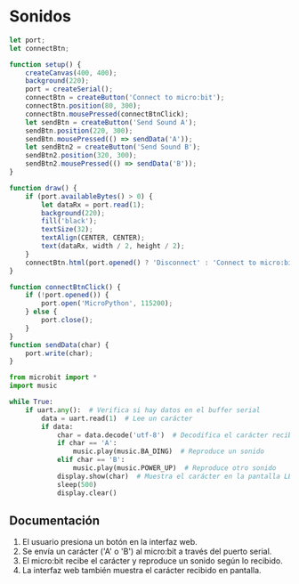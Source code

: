 # Sonidos

``` js
let port;
let connectBtn;

function setup() {
    createCanvas(400, 400);
    background(220);
    port = createSerial();
    connectBtn = createButton('Connect to micro:bit');
    connectBtn.position(80, 300);
    connectBtn.mousePressed(connectBtnClick);
    let sendBtn = createButton('Send Sound A');
    sendBtn.position(220, 300);
    sendBtn.mousePressed(() => sendData('A'));
    let sendBtn2 = createButton('Send Sound B');
    sendBtn2.position(320, 300);
    sendBtn2.mousePressed(() => sendData('B'));
}

function draw() {
    if (port.availableBytes() > 0) {
        let dataRx = port.read(1);
        background(220);
        fill('black');
        textSize(32);
        textAlign(CENTER, CENTER);
        text(dataRx, width / 2, height / 2);
    }
    connectBtn.html(port.opened() ? 'Disconnect' : 'Connect to micro:bit');
}

function connectBtnClick() {
    if (!port.opened()) {
        port.open('MicroPython', 115200);
    } else {
        port.close();
    }
}
function sendData(char) {
    port.write(char);
}
```

``` py
from microbit import *
import music

while True:
    if uart.any():  # Verifica si hay datos en el buffer serial
        data = uart.read(1)  # Lee un carácter
        if data:
            char = data.decode('utf-8')  # Decodifica el carácter recibido
            if char == 'A':
                music.play(music.BA_DING)  # Reproduce un sonido
            elif char == 'B':
                music.play(music.POWER_UP)  # Reproduce otro sonido
            display.show(char)  # Muestra el carácter en la pantalla LED
            sleep(500)
            display.clear()
```
## Documentación
1.	El usuario presiona un botón en la interfaz web.
2.	Se envía un carácter ('A' o 'B') al micro:bit a través del puerto serial.
3.	El micro:bit recibe el carácter y reproduce un sonido según lo recibido.
4.	La interfaz web también muestra el carácter recibido en pantalla.
